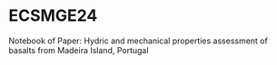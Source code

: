# ECSMGE24
 Notebook of Paper: Hydric and mechanical properties assessment of basalts  from Madeira Island, Portugal
